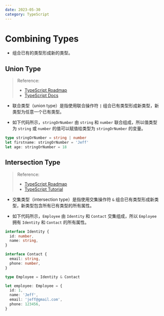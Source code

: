 ```yaml
---
date: 2023-05-30
category: TypeScript
---
```


# Combining Types

- 组合已有的类型形成新的类型。

## Union Type

> Reference:
> - [TypeScript Roadmap](https://roadmap.sh/typescript)
> - [TypeScript Docs](https://www.typescriptlang.org/docs/handbook/2/everyday-types.html#union-types)

- 联合类型（union type）是指使用联合操作符 `|` 组合已有类型形成新类型，新类型为任意一个已有类型。

- 如下代码所示，`stringOrNumber` 由 `string` 和 `number` 联合组成，所以值类型为 `string` 或 `number` 的值可以赋值给类型为 `stringOrNumber` 的变量。

```ts
type stringOrNumber = string | number
let firstname: stringOrNumber = 'Jeff'
let age: stringOrNumber = 18
```

## Intersection Type

> Reference:
> - [TypeScript Roadmap](https://roadmap.sh/typescript)
> - [TypeScript Tutorial](https://www.typescripttutorial.net/typescript-tutorial/typescript-intersection-types/)

- 交集类型（intersection type）是指使用交集操作符 `&` 组合已有类型形成新类型，新类型包含所有已有类型的所有属性。

- 如下代码所示，`Employee` 由 `Identity` 和 `Contact` 交集组成，所以 `Employee` 拥有 `Identity` 和 `Contact` 的所有属性。

```ts
interface Identity {
  id: number,
  name: string,
}

interface Contact {
  email: string,
  phone: number,
}

type Employee = Identity & Contact

let employee: Employee = {
  id: 1,
  name: 'Jeff',
  email: 'jeff@gmail.com',
  phone: 123456,
}
```
